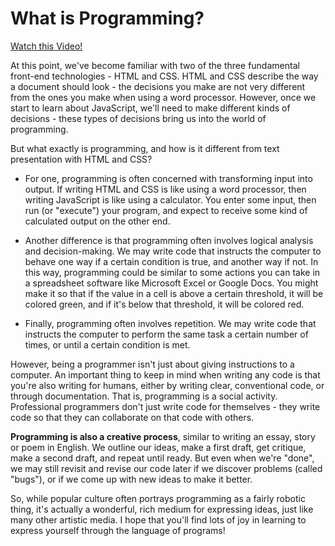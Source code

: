 # What is Programming?

[Watch this Video!](https://youtu.be/fjJHWvKo-oo)

At this point, we've become familiar with two of the three fundamental front-end technologies - HTML and CSS. HTML and CSS describe the way a document should look - the decisions you make are not very different from the ones you make when using a word processor. However, once we start to learn about JavaScript, we'll need to make different kinds of decisions - these types of decisions bring us into the world of programming.

But what exactly is programming, and how is it different from text presentation with HTML and CSS?

- For one, programming is often concerned with transforming input into output. If writing HTML and CSS is like using a word processor, then writing JavaScript is like using a calculator. You enter some input, then run (or "execute") your program, and expect to receive some kind of calculated output on the other end.

- Another difference is that programming often involves logical analysis and decision-making. We may write code that instructs the computer to behave one way if a certain condition is true, and another way if not. In this way, programming could be similar to some actions you can take in a spreadsheet software like Microsoft Excel or Google Docs. You might make it so that if the value in a cell is above a certain threshold, it will be colored green, and if it's below that threshold, it will be colored red.

- Finally, programming often involves repetition. We may write code that instructs the computer to perform the same task a certain number of times, or until a certain condition is met.

However, being a programmer isn't just about giving instructions to a computer. An important thing to keep in mind when writing any code is that you're also writing for humans, either by writing clear, conventional code, or through documentation. That is, programming is a social activity. Professional programmers don't just write code for themselves - they write code so that they can collaborate on that code with others.

<strong>Programming is also a creative process</strong>, similar to writing an essay, story or poem in English. We outline our ideas, make a first draft, get critique, make a second draft, and repeat until ready. But even when we're "done", we may still revisit and revise our code later if we discover problems (called "bugs"), or if we come up with new ideas to make it better.

So, while popular culture often portrays programming as a fairly robotic thing, it's actually a wonderful, rich medium for expressing ideas, just like many other artistic media. I hope that you'll find lots of joy in learning to express yourself through the language of programs!